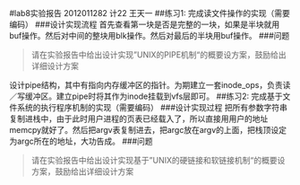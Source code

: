 #lab8实验报告
2012011282 计22 王天一
##练习1: 完成读文件操作的实现（需要编码）
###设计实现流程
首先查看第一块是否是完整的一块，如果是半块就用buf操作。然后对中间的整块用blk操作。然后对最后的半块用buf操作。
###问题
>请在实验报告中给出设计实现”UNIX的PIPE机制“的概要设方案，鼓励给出详细设计方案

设计pipe结构，其中有指向内存缓冲区的指针。为期建立一套inode_ops，负责读／写缓冲区。建立pipe时将其作为inode挂载到vfs层即可。
##练习2: 完成基于文件系统的执行程序机制的实现（需要编码）
###设计实现过程
把所有参数字符串复制进栈中，由于此时用户进程的页表已经载入了，所以直接用用户的地址memcpy就好了。然后把argv表复制进去，把argc放在argv的上面，把栈顶设定为argc所在的地址，大功告成。
###问题
>请在实验报告中给出设计实现基于”UNIX的硬链接和软链接机制“的概要设方案，鼓励给出详细设计方案

